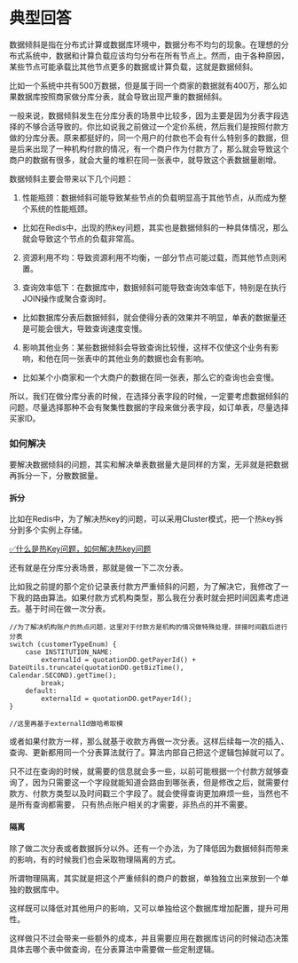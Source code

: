 # 典型回答
   
数据倾斜是指在分布式计算或数据库环境中，数据分布不均匀的现象。在理想的分布式系统中，数据和计算负载应该均匀分布在所有节点上。然而，由于各种原因，某些节点可能承载比其他节点更多的数据或计算负载，这就是数据倾斜。



比如一个系统中共有500万数据，但是属于同一个商家的数据就有400万，那么如果数据库按照商家做分库分表，就会导致出现严重的数据倾斜。



一般来说，数据倾斜发生在分库分表的场景中比较多，因为主要是因为分表字段选择的不够合适导致的。你比如说我之前做过一个定价系统，然后我们是按照付款方做的分库分表。原来都挺好的，同一个用户的付款也不会有什么特别多的数据，但是后来出现了一种机构付款的情况，有一个商户作为付款方了，那么就会导致这个商户的数据有很多，就会大量的堆积在同一张表中，就导致这个表数据量剧增。



数据倾斜主要会带来以下几个问题：



1. 性能瓶颈：数据倾斜可能导致某些节点的负载明显高于其他节点，从而成为整个系统的性能瓶颈。
+ 比如在Redis中，出现的热key问题，其实也是数据倾斜的一种具体情况，那么就会导致这个节点的负载非常高。



2. 资源利用不均：导致资源利用不均衡，一部分节点可能过载，而其他节点则闲置。



3. 查询效率低下：在数据库中，数据倾斜可能导致查询效率低下，特别是在执行JOIN操作或聚合查询时。
+ 比如数据库分表后数据倾斜，就会使得分表的效果并不明显，单表的数据量还是可能会很大，导致查询速度变慢。



4. 影响其他业务：某些数据倾斜会导致查询比较慢，这样不仅使这个业务有影响，和他在同一张表中的其他业务的数据也会有影响。
+ 比如某个小商家和一个大商户的数据在同一张表，那么它的查询也会变慢。



所以，我们在做分库分表的时候，在选择分表字段的时候，一定要考虑数据倾斜的问题，尽量选择那种不会有聚集性数据的字段来做分表字段，如订单表，尽量选择买家ID。



### 如何解决


要解决数据倾斜的问题，其实和解决单表数据量大是同样的方案，无非就是把数据再拆分一下，分散数据量。



#### 拆分
比如在Redis中，为了解决热key的问题，可以采用Cluster模式，把一个热key拆分到多个实例上存储。



[✅什么是热Key问题，如何解决热key问题](https://www.yuque.com/hollis666/qyhor6/lysd3t)



还有就是在分库分表场景，那就是做一下二次分表。



比如我之前提的那个定价记录表付款方严重倾斜的问题，为了解决它，我修改了一下我的路由算法。如果付款方式机构类型，那么我在分表时就会把时间因素考虑进去。基于时间在做一次分表。



```plain
//为了解决机构账户的热点问题，这里对于付款方是机构的情况做特殊处理，拼接时间戳后进行分表
switch (customerTypeEnum) {
    case INSTITUTION_NAME:
        externalId = quotationDO.getPayerId() +  DateUtils.truncate(quotationDO.getBizTime(), Calendar.SECOND).getTime();
        break;
    default:
        externalId = quotationDO.getPayerId();
}

//这里再基于externalId做哈希取模
```



或者如果付款方一样，那么就基于收款方再做一次分表。这样后续每一次的插入、查询、更新都用同一个分表算法就行了。算法内部自己把这个逻辑包掉就可以了。



只不过在查询的时候，就需要的信息就会多一些，以前可能根据一个付款方就够查询了，因为只需要这一个字段就能知道会路由到哪张表，但是修改之后，就需要付款方、付款方类型以及时间戳三个字段了。就会使得查询更加麻烦一些，当然也不是所有查询都需要， 只有热点账户相关的才需要，非热点的并不需要。



#### 隔离


除了做二次分表或者数据拆分以外。还有一个办法，为了降低因为数据倾斜而带来的影响，有的时候我们也会采取物理隔离的方式。



所谓物理隔离，其实就是把这个严重倾斜的商户的数据，单独独立出来放到一个单独的数据库中。



这样既可以降低对其他用户的影响，又可以单独给这个数据库增加配置，提升可用性。



这样做只不过会带来一些额外的成本，并且需要应用在数据库访问的时候动态决策具体去哪个表中做查询，在分表算法中需要做一些定制逻辑。

